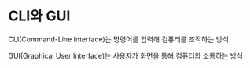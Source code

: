 # CLI와 GUI

CLI(Command-Line Interface)는 명령어를 입력해 컴퓨터를 조작하는 방식

GUI(Graphical User Interface)는 사용자가 화면을 통해 컴퓨터와 소통하는 방식